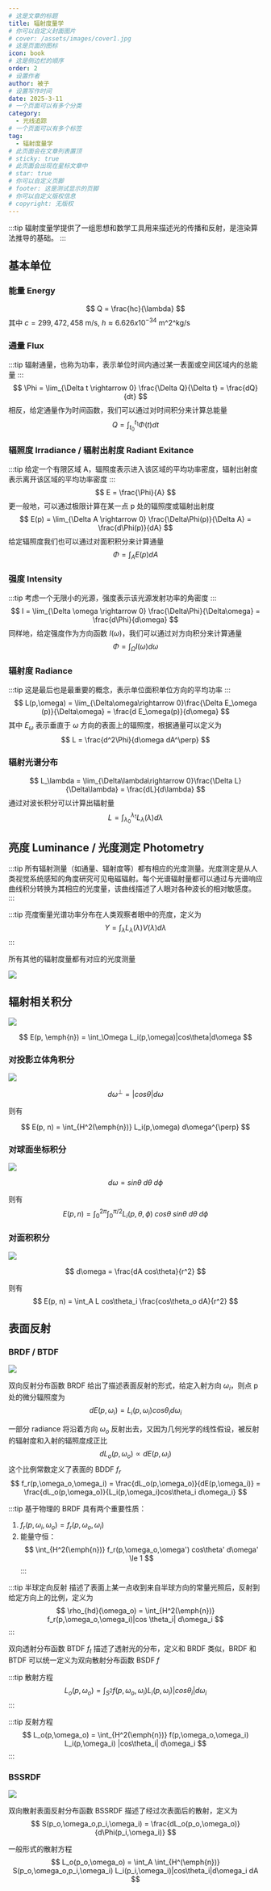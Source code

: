 ```yaml
---
# 这是文章的标题
title: 辐射度量学
# 你可以自定义封面图片
# cover: /assets/images/cover1.jpg
# 这是页面的图标
icon: book
# 这是侧边栏的顺序
order: 2
# 设置作者
author: 被子
# 设置写作时间
date: 2025-3-11
# 一个页面可以有多个分类
category:
  - 光线追踪
# 一个页面可以有多个标签
tag:
  - 辐射度量学
# 此页面会在文章列表置顶
# sticky: true
# 此页面会出现在星标文章中
# star: true
# 你可以自定义页脚
# footer: 这是测试显示的页脚
# 你可以自定义版权信息
# copyright: 无版权
---
```


:::tip
辐射度量学提供了一组思想和数学工具用来描述光的传播和反射，是渲染算法推导的基础。
:::

## 基本单位
### 能量 Energy
$$
Q = \frac{hc}{\lambda}
$$
其中 $c = 299,472,458$ m/s, $h \approx 6.626 x 10^{-34}$ m^2^kg/s

### 通量 Flux
:::tip
辐射通量，也称为功率，表示单位时间内通过某一表面或空间区域内的总能量
:::
$$
\Phi = \lim_{\Delta t \rightarrow 0} \frac{\Delta Q}{\Delta t} = \frac{dQ}{dt}
$$
相反，给定通量作为时间函数，我们可以通过对时间积分来计算总能量
$$
Q = \int_{t_0}^{t_1} \Phi(t) dt
$$

### 辐照度 Irradiance / 辐射出射度 Radiant Exitance
:::tip
给定一个有限区域 A，辐照度表示进入该区域的平均功率密度，辐射出射度表示离开该区域的平均功率密度
:::
$$
E = \frac{\Phi}{A}
$$
更一般地，可以通过极限计算在某一点 p 处的辐照度或辐射出射度
$$
E(p) = \lim_{\Delta A \rightarrow 0} \frac{\Delta\Phi(p)}{\Delta A} = \frac{d\Phi(p)}{dA}
$$
给定辐照度我们也可以通过对面积积分来计算通量
$$
\Phi = \int_A E(p) dA
$$

### 强度 Intensity
:::tip
考虑一个无限小的光源，强度表示该光源发射功率的角密度
:::
$$
I = \lim_{\Delta \omega \rightarrow 0} \frac{\Delta\Phi}{\Delta\omega} = \frac{d\Phi}{d\omega}
$$
同样地，给定强度作为方向函数 $I(\omega)$，我们可以通过对方向积分来计算通量
$$
\Phi = \int_\Omega I(\omega) d\omega
$$

### 辐射度 Radiance
:::tip
这是最后也是最重要的概念，表示单位面积单位方向的平均功率
:::
$$
L(p,\omega) = \lim_{\Delta\omega\rightarrow 0}\frac{\Delta E_\omega (p)}{\Delta\omega} = \frac{d E_\omega(p)}{d\omega}
$$
其中 $E_\omega$ 表示垂直于 $\omega$ 方向的表面上的辐照度，根据通量可以定义为
$$
L = \frac{d^2\Phi}{d\omega dA^\perp}
$$

### 辐射光谱分布
$$
L_\lambda = \lim_{\Delta\lambda\rightarrow 0}\frac{\Delta L}{\Delta\lambda} = \frac{dL}{d\lambda}
$$
通过对波长积分可以计算出辐射量
$$
L = \int_{\lambda_0}^{\lambda_1} L_\lambda(\lambda)d\lambda
$$

## 亮度 Luminance / 光度测定 Photometry
:::tip
所有辐射测量（如通量、辐射度等）都有相应的光度测量。光度测定是从人类视觉系统感知的角度研究可见电磁辐射。每个光谱辐射量都可以通过与光谱响应曲线积分转换为其相应的光度量，该曲线描述了人眼对各种波长的相对敏感度。
:::

:::tip
亮度衡量光谱功率分布在人类观察者眼中的亮度，定义为
$$
Y = \int_\lambda L_\lambda(\lambda) V(\lambda) d\lambda
$$
:::

所有其他的辐射度量都有对应的光度测量

![](/pbrt/images/chapter2_1.png)

## 辐射相关积分
![](/pbrt/images/chapter2_2.png)

$$
E(p, \emph{n}) = \int_\Omega L_i(p,\omega)|cos\theta|d\omega
$$

### 对投影立体角积分
![](/pbrt/images/chapter2_3.png)

$$
d\omega^\perp = |cos\theta|d\omega
$$

则有

$$
E(p, n) = \int_{H^2(\emph{n})} L_i(p,\omega) d\omega^{\perp}
$$

### 对球面坐标积分
![](/pbrt/images/chapter2_4.png)

$$
d\omega = sin\theta\;d\theta\;d\phi
$$

则有
$$
E(p, n) = \int_0^{2\pi} \int_0^{\pi / 2} L_i(p,\theta,\phi)\;cos\theta\;sin\theta\;d\theta\;d\phi
$$

### 对面积积分
![](/pbrt/images/chapter2_5.png)

$$
d\omega = \frac{dA cos\theta}{r^2}
$$

则有
$$
E(p, n) = \int_A L cos\theta_i \frac{cos\theta_o dA}{r^2}
$$

## 表面反射
### BRDF / BTDF
![](/pbrt/images/chapter2_6.png)

双向反射分布函数 BRDF 给出了描述表面反射的形式，给定入射方向 $\omega_i$，则点 p 处的微分辐照度为
$$
dE(p,\omega_i) = L_i(p,\omega_i) cos\theta_i d\omega_i
$$

一部分 radiance 将沿着方向 $\omega_o$ 反射出去，又因为几何光学的线性假设，被反射的辐射度和入射的辐照度成正比
$$
dL_o(p,\omega_o) \propto dE(p,\omega_i)
$$
这个比例常数定义了表面的 BDDF $f_r$
$$
f_r(p,\omega_o,\omega_i) = \frac{dL_o(p,\omega_o)}{dE(p,\omega_i)} = \frac{dL_o(p,\omega_o)}{L_i(p,\omega_i)cos\theta_i d\omega_i}
$$

:::tip
基于物理的 BRDF 具有两个重要性质：
1. $f_r(p,\omega_i,\omega_o) = f_r(p,\omega_o,\omega_i)$
2. 能量守恒：
$$
\int_{H^2(\emph{n})} f_r(p,\omega_o,\omega') cos\theta' d\omega' \le 1
$$
:::

:::tip 半球定向反射
描述了表面上某一点收到来自半球方向的常量光照后，反射到给定方向上的比例，定义为
$$
\rho_{hd}(\omega_o) = \int_{H^2(\emph{n})} f_r(p,\omega_o,\omega_i)|cos \theta_i| d\omega_i
$$
:::

双向透射分布函数 BTDF $f_t$ 描述了透射光的分布，定义和 BRDF 类似，BRDF 和 BTDF 可以统一定义为双向散射分布函数 BSDF $f$

:::tip 散射方程
$$
L_o(p,\omega_o) = \int_{S^2} f(p,\omega_o,\omega_i) L_i(p,\omega_i) |cos\theta_i| d\omega_i
$$
:::

:::tip 反射方程
$$
L_o(p,\omega_o) = \int_{H^2(\emph{n})} f(p,\omega_o,\omega_i) L_i(p,\omega_i) |cos\theta_i| d\omega_i
$$
:::

### BSSRDF
![](/pbrt/images/chapter2_7.png)

双向散射表面反射分布函数 BSSRDF 描述了经过次表面后的散射，定义为
$$
S(p_o,\omega_o,p_i,\omega_i) = \frac{dL_o(p_o,\omega_o)}{d\Phi(p_i,\omega_i)}
$$

一般形式的散射方程
$$
L_o(p_o,\omega_o) = \int_A \int_{H^(\emph{n})} S(p_o,\omega_o,p_i,\omega_i) L_i(p_i,\omega_i)|cos\theta_i|d\omega_i dA
$$